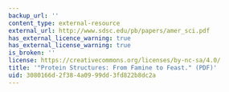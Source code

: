 ```yaml
---
backup_url: ''
content_type: external-resource
external_url: http://www.sdsc.edu/pb/papers/amer_sci.pdf
has_external_licence_warning: true
has_external_license_warning: true
is_broken: ''
license: https://creativecommons.org/licenses/by-nc-sa/4.0/
title: '"Protein Structures: From Famine to Feast." (PDF)'
uid: 3080166d-2f38-4a09-99dd-3fd822b8dc2a
---
```

